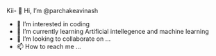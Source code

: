 Kii- 👋 Hi, I’m @parchakeavinash
- 👀 I’m interested in coding
- 🌱 I’m currently learning Artificial intellegence and machine learning
- 💞️ I’m looking to collaborate on ...
- 📫 How to reach me ...

<!---
parchakeavinash/parchakeavinash is a ✨ special ✨ repository because its `README.md` (this file) appears on your GitHub profile.
You can click the Preview link to take a look at your changes.
--->
